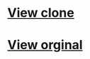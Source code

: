# <a href="https://hydra-landing-page-community.vercel.app/" target="_blank">View clone</a>
# [View orginal](https://www.figma.com/file/Txt05DMVTsp9SeUSWhIOTZ/Hydra-Landing-Page-(Community)?type=design&node-id=0-1&mode=design&t=ckLgmTKN2ZdNKsZ7-0)
